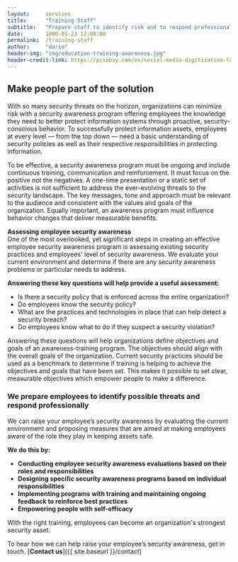 ```yaml
---
layout:     services
title:      "Training Staff"
subtitle:   "Prepare staff to identify risk and to respond professionally."
date:       1000-01-23 12:00:00
permalink:  /training-staff
author:     "dario"
header-img: "img/education-training-awareness.jpg"
header-credit-link: https://pixabay.com/en/social-media-digitization-faces-2528410/
---
```


## Make people part of the solution
With so many security threats on the horizon, organizations can minimize risk with a security awareness program offering employees the knowledge they need to better protect information systems through proactive, security-conscious behavior. To successfully protect information assets, employees at every level — from the top down — need a basic understanding of security policies as well as their respective responsibilities in protecting information.

To be effective, a security awareness program must be ongoing and include continuous training, communication and reinforcement. It must focus on the positive not the negatives. A one-time presentation or a static set of activities is not sufficient to address the ever-evolving threats to the security landscape. The key messages, tone and approach must be relevant to the audience and consistent with the values and goals of the organization. Equally important, an awareness program must influence behavior changes that deliver measurable benefits.

**Assessing employee security awareness**  
One of the most overlooked, yet significant steps in creating an effective employee security awareness program is assessing existing security practices and employees' level of security awareness. We evaluate your current environment and determine if there are any security awareness problems or particular needs to address.  

**Answering these key questions will help provide a useful assessment:**
* Is there a security policy that is enforced across the entire organization?
* Do employees know the security policy?
* What are the practices and technologies in place that can help detect a security breach?
* Do employees know what to do if they suspect a security violation?

Answering these questions will help organizations define objectives and goals of an awareness-training program. The objectives should align with the overall goals of the organization. Current security practices should be used as a benchmark to determine if training is helping to achieve the objectives and goals that have been set. This makes it possible to set clear, measurable objectives which empower people to make a difference.

### We prepare employees to identify possible threats and respond professionally
We can raise your employee’s security awareness by evaluating the current environment and proposing measures that are aimed at making employees aware of the role they play in keeping assets safe.

**We do this by:**
* **Conducting employee security awareness evaluations based on their roles and responsibilities**
* **Designing specific security awareness programs based on individual responsibilities**
* **Implementing programs with training and maintaining ongoing feedback to reinforce best practices**
* **Empowering people with self-efficacy**

With the right training, employees can become an organization's strongest security asset.

To hear how we can help raise your employee’s security awareness, get in touch. [**Contact us**]({{ site.baseurl }}/contact)
